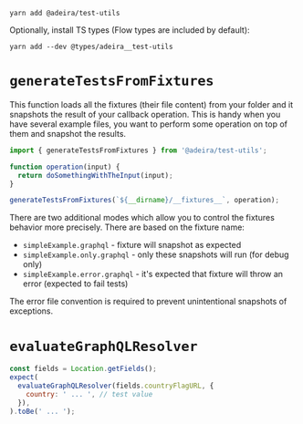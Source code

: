```text
yarn add @adeira/test-utils
```

Optionally, install TS types (Flow types are included by default):

```text
yarn add --dev @types/adeira__test-utils
```

# `generateTestsFromFixtures`

This function loads all the fixtures (their file content) from your folder and it snapshots the result of your callback operation. This is handy when you have several example files, you want to perform some operation on top of them and snapshot the results.

```js
import { generateTestsFromFixtures } from '@adeira/test-utils';

function operation(input) {
  return doSomethingWithTheInput(input);
}

generateTestsFromFixtures(`${__dirname}/__fixtures__`, operation);
```

There are two additional modes which allow you to control the fixtures behavior more precisely. There are based on the fixture name:

- `simpleExample.graphql` - fixture will snapshot as expected
- `simpleExample.only.graphql` - only these snapshots will run (for debug only)
- `simpleExample.error.graphql` - it's expected that fixture will throw an error (expected to fail tests)

The error file convention is required to prevent unintentional snapshots of exceptions.

# `evaluateGraphQLResolver`

```js
const fields = Location.getFields();
expect(
  evaluateGraphQLResolver(fields.countryFlagURL, {
    country: ' ... ', // test value
  }),
).toBe(' ... ');
```
